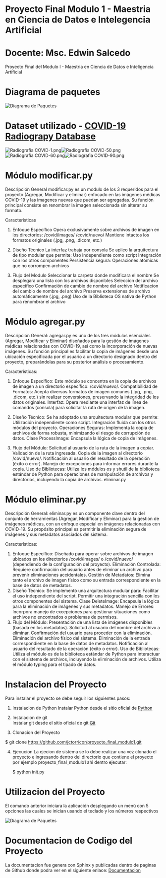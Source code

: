 # Proyecto Final Modulo 1 - Maestria en Ciencia de Datos e Intelegencia Artificial
# Docente: Msc. Edwin Salcedo
Proyecto Final del Modulo I - Maestria en Ciencia de Datos e Inteligencia Artificial

# Diagrama de paquetes
![Diagrama de Paquetes](https://drive.google.com/uc?export=view&id=1tD_UTnKBhfv1WXCMjrgrgXEwIWTuh1uL)

# Dataset utilizado - [COVID-19 Radiograpy Database](https://www.kaggle.com/datasets/tawsifurrahman/covid19-radiography-database) 

![Radiografia COVID-1.png](https://github.com/jctorricor/proyecto_final_modulo1/blob/main/covid/images/COVID-1.png)![Radiografia COVID-50.png](https://github.com/jctorricor/proyecto_final_modulo1/blob/main/covid/images/COVID-50.png)![Radiografia COVID-60.png](https://github.com/jctorricor/proyecto_final_modulo1/blob/main/covid/images/COVID-60.png)![Radiografia COVID-90.png](https://github.com/jctorricor/proyecto_final_modulo1/blob/main/covid/images/COVID-90.png)

# Módulo modificar.py
Descripción General
modificar.py es un modulo de los 3 requeridos para el proyecto (Agregar, Modificar y eliminar) enfocado en las imágenes médicas COVID-19 y las imagenes nuevas que puedan ser agregadas. Su función principal consiste en renombrar la imagen seleccionada sin alterar su formato.

Características
1. Enfoque Específico
        Opera exclusivamente sobre archivos de imagen en los directorios:
        /covid/images/
        /covid/nuevo/
        Mantiene intactos los formatos originales (.jpg, .png, .dicom, etc.)

2. Diseño Técnico
        La interfaz trabaja por consola 
        Se aplico la arquitectura de tipo modular que permite:
            Uso independiente como script
            Integración con los otros componentes
        Persistencia segura: Operaciones atómicas que no corrompen archivos

3. Flujo del Modulo
    Seleccionar la carpeta donde modificara el nombre
    Se desplegara una lista con los archivos disponibles
    Seleccion del archivo especifico
    Confirmación de cambio de nombre del archivo
    Notificacion del cambio de nombre del archivo
    Preserva extensiones de archivo automáticamente (.jpg, .png)
    Uso de la Biblioteca OS nativa de Python para renombrar el archivo 
# Módulo agregar.py
Descripción General:
agregar.py es uno de los tres módulos esenciales (Agregar, Modificar y Eliminar) diseñados para la gestión de imágenes médicas relacionadas con COVID-19, así como la incorporación de nuevas imágenes. Su función principal es facilitar la copia de imágenes desde una ubicación especificada por el usuario a un directorio designado dentro del proyecto, preparándolas para su posterior análisis o procesamiento.

Características:
1. Enfoque Específico: Este módulo se concentra en la copia de archivos de imagen a un directorio específico: /covid/nuevo/.
         Compatibilidad de Formatos: Acepta diversos formatos de imagen comunes (.jpg, .png, .dicom, etc.) sin realizar conversiones, preservando la integridad de los datos originales.
         Interfaz: Opera mediante una interfaz de línea de comandos (consola) para solicitar la ruta de origen de la imagen.

2. Diseño Técnico:
        Se ha adoptado una arquitectura modular que permite:
            Utilización independiente como script.
            Integración fluida con los otros módulos del proyecto.
        Operaciones Seguras: Implementa la copia de archivos de forma robusta, minimizando el riesgo de corrupción de datos.
        Clase ProcessImage: Encapsula la lógica de copia de imágenes.

3. Flujo del Módulo:
    Solicitud al usuario de la ruta de la imagen a copiar.
    Validación de la ruta ingresada.
    Copia de la imagen al directorio /covid/nuevo/.
    Notificación al usuario del resultado de la operación (éxito o error).
    Manejo de excepciones para informar errores durante la copia.
    Uso de Bibliotecas:
    Utiliza los módulos os y shutil de la biblioteca estándar de Python para operaciones de manipulación de archivos y directorios, incluyendo la copia de archivos.
    eliminar.py

# Módulo eliminar.py
Descripción General:
eliminar.py es un componente clave dentro del conjunto de herramientas (Agregar, Modificar y Eliminar) para la gestión de imágenes médicas, con un enfoque especial en imágenes relacionadas con COVID-19. Su propósito principal es permitir la eliminación segura de imágenes y sus metadatos asociados del sistema.

Características:
1. Enfoque Específico: Diseñado para operar sobre archivos de imagen ubicados en los directorios /covid/images/ o /covid/nuevo/ (dependiendo de la configuración del proyecto).
         Eliminación Controlada: Requiere confirmación del usuario antes de eliminar un archivo para prevenir eliminaciones accidentales.
         Gestión de Metadatos: Elimina tanto el archivo de imagen físico como su entrada correspondiente en la base de datos de metadatos.
2. Diseño Técnico:
        Se implementó una arquitectura modular para:
            Facilitar el uso independiente del script.
            Permitir una integración sencilla con los otros componentes del sistema.
        Clase DeleteImage: Encapsula la lógica para la eliminación de imágenes y sus metadatos.
        Manejo de Errores: Incorpora manejo de excepciones para gestionar situaciones como archivos no encontrados o problemas de permisos.
3. Flujo del Módulo:
    Presentación de una lista de imágenes disponibles (basada en los metadatos).
    Solicitud al usuario del nombre del archivo a eliminar.
    Confirmación del usuario para proceder con la eliminación.
    Eliminación del archivo físico del sistema.
    Eliminación de la entrada correspondiente en la base de datos de metadatos.
    Notificación al usuario del resultado de la operación (éxito o error).
    Uso de Bibliotecas:
    Utiliza el módulo os de la biblioteca estándar de Python para interactuar con el sistema de archivos, incluyendo la eliminación de archivos.
    Utiliza el módulo typing para el tipado de datos.

# Instalacion del Proyecto

Para instalar el proyecto se debe seguir los siguientes pasos:

1. Instalacion de Python
   Instalar Python desde el sitio oficial de [Python](https://www.python.org/downloads/)

2. Instalacion de git  
   Instalar git desde el sitio oficial de git [Git](https://git-scm.com/downloads)

3. Clonacion del Proyecto

  $ git clone https://github.com/jctorricor/proyecto_final_modulo1.git

4. Ejecucion 
   La ejecion de sistema se lo debe realizar una vez clonado el proyecto e ingresando dentro del directorio que contiene el proyecto por ejemplo proyecto_final_modulo1 ahi dentro ejecutar:
   
   $ python init.py


# Utilizacion del Proyecto
   El comando anterior iniciara la aplicación desplegando un menú con 5 opciones las cuales se inician usando el teclado y los números respectivos

   ![Diagrama de Paquetes](https://drive.google.com/uc?export=view&id=1TkKL-RtxsJZ4BiWNaJUszR2SYE8AxEyU)


# Documentacion de Codigo del Proyecto
La documentacion fue genera con  Sphinx y publicadas dentro de paginas de Github donde podra ver en el siguiente enlace: [Documentacion](https://jctorricor.github.io/documentation/index.html)
